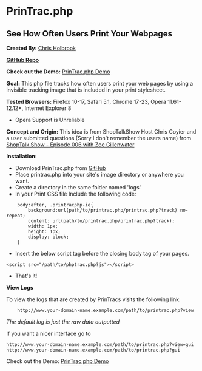 # PrinTrac.php
## See How Often Users Print Your Webpages
**Created By:** [Chris Holbrook](http://mad9scientist.com/ "Author's Website")

**[GitHub Repo](https://github.com/mad9scientist/PrinTrac.php/ "GitHub")**

**Check out the Demo:** [PrinTrac.php Demo](http://mad9scientist.com/projects/printracphp/)

**Goal:** This php file tracks how often users print your web pages by using a invisible tracking image that is included in your print stylesheet.

**Tested Browsers:** Firefox 10-17, Safari 5.1, Chrome 17-23, Opera 11.61-12.12*, Internet Explorer 8
* Opera Support is Unreliable

**Concept and Origin:** This idea is from ShopTalkShow Host Chris Coyier and a user submitted questions (Sorry I don't remember the users name) from [ShopTalk Show - Episode 006 with Zoe Gillenwater](http://shoptalkshow.com/episodes/006-with-zoe-gillenwater/ "ShopTalk Show")

**Installation:**

*	Download PrinTrac.php from [GitHub](https://github.com/mad9scientist/PrinTrac.php/zipball/master "Download")
*	Place printrac.php into your site's image directory or anywhere you want.
*	Create a directory in the same folder named 'logs'
*	In your Print CSS file Include the following code:

```
	body:after, .printracphp-ie{
		background:url(path/to/printrac.php/printrac.php?track) no-repeat;
		content: url(path/to/printrac.php/printrac.php?track);
		width: 1px;
		height: 1px;
		display: block;
	}
```
*	Insert the below script tag before the closing body tag of your pages.

```
<script src="/path/to/phptrac.php?js"></script>
```
* That's it!

**View Logs**

To view the logs that are created by PrinTracs visits the following link:
```
	http://www.your-domain-name.example.com/path/to/printrac.php?view
```

*The default log is just the raw data outputted*

If you want a nicer interface go to

	http://www.your-domain-name.example.com/path/to/printrac.php?view=gui
	http://www.your-domain-name.example.com/path/to/printrac.php?gui


Check out the Demo: [PrinTrac.php Demo](http://mad9scientist.com/projects/printracphp/)
